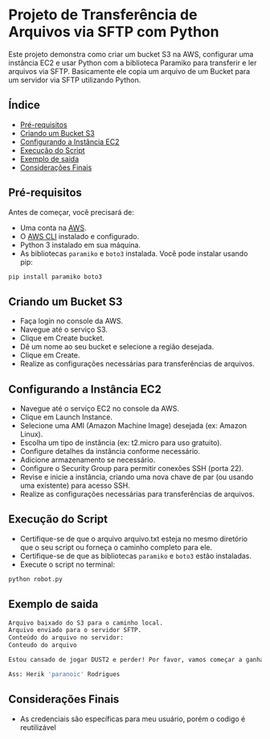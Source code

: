 # Projeto de Transferência de Arquivos via SFTP com Python

Este projeto demonstra como criar um bucket S3 na AWS, configurar uma instância EC2 e usar Python com a biblioteca Paramiko para transferir e ler arquivos via SFTP.
Basicamente ele copia um arquivo de um Bucket para um servidor via SFTP utilizando Python.

## Índice

- [Pré-requisitos](#pré-requisitos)
- [Criando um Bucket S3](#criando-um-bucket-s3)
- [Configurando a Instância EC2](#configurando-a-instância-ec2)
- [Execução do Script](#execução-do-script)
- [Exemplo de saida](#exemplo-saida)
- [Considerações Finais](#consideracoes-finais)

## Pré-requisitos

Antes de começar, você precisará de:

- Uma conta na [AWS](https://aws.amazon.com/).
- O [AWS CLI](https://aws.amazon.com/cli/) instalado e configurado.
- Python 3 instalado em sua máquina.
- As bibliotecas `paramiko` e `boto3` instalada. Você pode instalar usando pip:

```bash
pip install paramiko boto3
```

## Criando um Bucket S3

- Faça login no console da AWS.
- Navegue até o serviço S3.
- Clique em Create bucket.
- Dê um nome ao seu bucket e selecione a região desejada.
- Clique em Create.
- Realize as configurações necessárias para transferências de arquivos.

## Configurando a Instância EC2

- Navegue até o serviço EC2 no console da AWS.
- Clique em Launch Instance.
- Selecione uma AMI (Amazon Machine Image) desejada (ex: Amazon Linux).
- Escolha um tipo de instância (ex: t2.micro para uso gratuito).
- Configure detalhes da instância conforme necessário.
- Adicione armazenamento se necessário.
- Configure o Security Group para permitir conexões SSH (porta 22).
- Revise e inicie a instância, criando uma nova chave de par (ou usando uma existente) para acesso SSH.
- Realize as configurações necessárias para transferências de arquivos.

## Execução do Script

- Certifique-se de que o arquivo arquivo.txt esteja no mesmo diretório que o seu script ou forneça o caminho completo para ele.
- Certifique-se de que as bibliotecas `paramiko` e `boto3` estão instaladas.
- Execute o script no terminal:

```bash
python robot.py
```

## Exemplo de saida

```bash
Arquivo baixado do S3 para o caminho local.
Arquivo enviado para o servidor SFTP.
Conteúdo do arquivo no servidor:
Conteudo do arquivo

Estou cansado de jogar DUST2 e perder! Por favor, vamos começar a ganhar senão vou enlouquecer!

Ass: Herik 'paranoic' Rodrigues
```

## Considerações Finais

- As credenciais são específicas para meu usuário, porém o codigo é reutilizável
